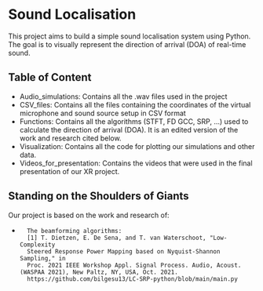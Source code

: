 # Sound Localisation

This project aims to build a simple sound localisation system using Python. The goal is to visually represent the direction of arrival (DOA) of real-time sound.

## Table of Content
- Audio_simulations: Contains all the .wav files used in the project
- CSV_files: Contains all the files containing the coordinates of the virtual microphone and sound source setup in CSV format
- Functions: Contains all the algorithms (STFT, FD GCC, SRP, ...) used to calculate the direction of arrival (DOA). It is an edited version of the work and research cited below.
- Visualization: Contains all the code for plotting our simulations and other data.
- Videos_for_presentation: Contains the videos that were used in the final presentation of our XR project.

## Standing on the Shoulders of Giants

Our project is based on the work and research of:

-       The beamforming algorithms:
        [1] T. Dietzen, E. De Sena, and T. van Waterschoot, "Low-Complexity
        Steered Response Power Mapping based on Nyquist-Shannon Sampling," in
        Proc. 2021 IEEE Workshop Appl. Signal Process. Audio, Acoust. (WASPAA 2021), New Paltz, NY, USA, Oct. 2021.
        https://github.com/bilgesu13/LC-SRP-python/blob/main/main.py
